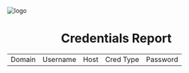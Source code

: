 ![logo](/home/kali/Empire-Sponsors/empire/server/plugins/report/templates/empire.png)

<center> <h1>Credentials Report</h1> </center>
<sup><table>
<tbody>
<tr><td>Domain</td><td>Username</td><td>Host</td><td>Cred Type</td><td>Password</td></tr>
</tbody>
</table></sup>
